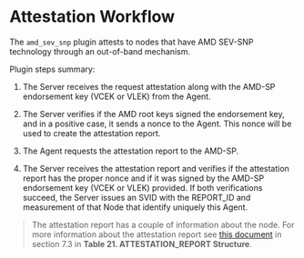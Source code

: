 # Attestation Workflow

The `amd_sev_snp` plugin attests to nodes that have AMD SEV-SNP technology through an out-of-band mechanism.

Plugin steps summary:

1. The Server receives the request attestation along with the AMD-SP endorsement key (VCEK or VLEK) from the Agent. 

2. The Server verifies if the AMD root keys signed the endorsement key, and in a positive case, it sends a nonce to the Agent. This nonce will be used to create the attestation report.

3. The Agent requests the attestation report to the AMD-SP.

4. The Server receives the attestation report and verifies if the attestation report has the proper nonce and if it was signed by the AMD-SP endorsement key (VCEK or VLEK) provided. If both verifications succeed, the Server issues an SVID with the REPORT_ID and measurement of that Node that identify uniquely this Agent.

>The attestation report has a couple of information about the node. For more information about the attestation report see [this document](https://www.amd.com/content/dam/amd/en/documents/epyc-technical-docs/specifications/56860.pdf) in section 7.3 in **Table 21. ATTESTATION_REPORT Structure**.